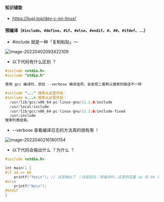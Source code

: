#### 知识铺垫

- https://liupj.top/dev-c-on-linux/

#### 预编译（`#include`、`#define`、`#if`、`#else`、`#endif`、`#`、`##`、`#ifdef`、...）

- #include 就是一种「复制粘贴」～

![image-20220402093422109](https://aliyun-oss-lpj.oss-cn-qingdao.aliyuncs.com/images/by-picgo/image-20220402093422109.png)

- 以下代码有什么区别 ？

```c
#include <stdio.h>
#include "stdio.h"

使用 gcc 编译时，添加 --verbose 编译选项，会发现二者默认搜索的路径不一样

#include "..." 搜索从这里开始：
#include <...> 搜索从这里开始：
  /usr/lib/gcc/x86_64-pc-linux-gnu/11.2.0/include
  /usr/local/include
  /usr/lib/gcc/x86_64-pc-linux-gnu/11.2.0/include-fixed
  /usr/include
搜索列表结束。
```

- --verbose 查看编译日志的方法真的很有用 ！

![image-20220402161801154](https://aliyun-oss-lpj.oss-cn-qingdao.aliyuncs.com/images/by-picgo/image-20220402161801154.png)

- 以下代码会输出什么 ？为什么 ？

```c
#include <stdio.h>

int main() {
#if aa == bb
	printf("Yes\n"); // 这里输出了 ！这是因为：预编译时，这里的变量 aa 和 bb 无需声明即可使用，初始值都是空，因此二者相等
#else
	printf("No\n");
#endif
}
```
